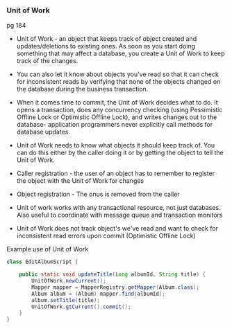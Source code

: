 
### Unit of Work

pg 184

- Unit of Work - an object that keeps track of object created and updates/deletions to existing ones. As soon as you start doing something that may affect a database, you create a Unit of Work to keep track of the changes.
- You can also let it know about objects you've read so that it can check for inconsistent reads by verifying that none of the objects changed on the database during the business transaction.
- When it comes time to commit, the Unit of Work decides what to do. It opens a transaction, does any concurrency checking (using Pessimistic Offline Lock or Optimistic Offline Lock), and writes changes out to the database- application programmers never explicitly call methods for database updates.
- Unit of Work needs to know what objects it should keep track of. You can do this either by the caller doing it or by getting the object to tell the Unit of Work.
- Caller registration - the user of an object has to remember to register the object with the Unit of Work for changes
- Object registration - The onus is removed from the caller
- Unit of work works with any transactional resource, not just databases. Also useful to coordinate with message queue and transaction monitors

- Unit of Work does not track object's we've read and want to check for inconsistent read errors upon commit (Optimistic Offline Lock)

Example use of Unit of Work

```java
class EditAlbumScript {

	public static void updateTitle(Long albumId, String title) {
		UnitOfWork.newCurrent();
		Mapper mapper = MapperRegistry.getMapper(Album.class);
		Album album = (Album) mapper.find(albumId);
		album.setTitle(title);
		UnitOfWork.gtCurrent().commit();
	}
}
```